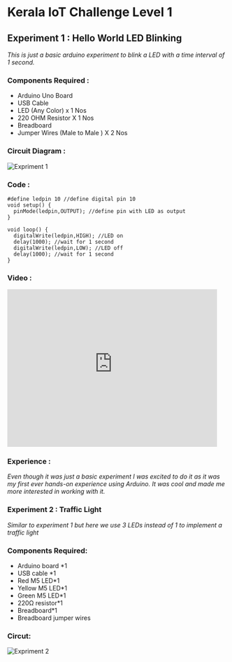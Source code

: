 # Kerala IoT Challenge Level 1
## Experiment 1 : Hello World LED Blinking
_This is just a basic arduino experiment to blink a LED with a time interval of 1 second._
### Components Required :   
* Arduino Uno Board
* USB Cable
* LED (Any Color) x 1 Nos
* 220 OHM Resistor X 1 Nos
* Breadboard
* Jumper Wires (Male to Male ) X 2 Nos
### Circuit Diagram :
![Expriment 1](https://aswin-asokan.github.io/Kerala-IoT-Challenge/files/level1/images/Circuit1.png)
### Code :

```
#define ledpin 10 //define digital pin 10
void setup() { 
  pinMode(ledpin,OUTPUT); //define pin with LED as output
}

void loop() {
  digitalWrite(ledpin,HIGH); //LED on
  delay(1000); //wait for 1 second
  digitalWrite(ledpin,LOW); //LED off
  delay(1000); //wait for 1 second
}
```

### Video :

<iframe width="480px" height="360px"
src="https://user-images.githubusercontent.com/86108610/146636287-d307cc4a-e22b-4290-9088-4a1bad826210.mp4"
frameborder="0" 
allow="accelerometer; autoplay; encrypted-media; gyroscope; picture-in-picture" 
allowfullscreen></iframe>

### Experience :   
_Even though it was just a basic experiment I was excited to do it as it was my first ever hands-on experience using Arduino. It was cool and made me more interested in working with it._


### Experiment 2 : Traffic Light
_Similar to experiment 1 but here we use 3 LEDs instead of 1 to implement a traffic light_   
### Components Required:
* Arduino board *1
* USB cable *1
* Red M5 LED*1
* Yellow M5 LED*1
* Green M5 LED*1
* 220Ω resistor*1 
* Breadboard*1
* Breadboard jumper wires
### Circut:
![Expriment 2](https://aswin-asokan.github.io/Kerala-IoT-Challenge/blob/gh-pages/files/level1/images/Circuit2.png)
